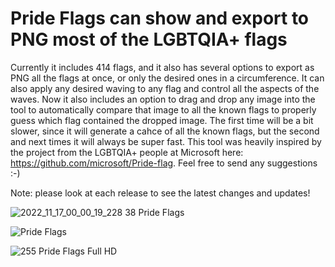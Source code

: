 # Pride Flags can show and export to PNG most of the LGBTQIA+ flags

Currently it includes 414 flags, and it also has several options to export as PNG all the flags at once, or only the desired ones in a circumference. It can also apply any desired waving to any flag and control all the aspects of the waves. Now it also includes an option to drag and drop any image into the tool to automatically compare that image to all the known flags to properly guess which flag contained the dropped image. The first time will be a bit slower, since it will generate a cahce of all the known flags, but the second and next times it will always be super fast. This tool was heavily inspired by the project from the LGBTQIA+ people at Microsoft here: https://github.com/microsoft/Pride-flag. Feel free to send any suggestions :-)

Note: please look at each release to see the latest changes and updates!

![2022_11_17_00_00_19_228 38 Pride Flags](https://user-images.githubusercontent.com/28818179/202313108-f54fe8e2-f8e4-46e7-a869-4f37bb32a8e8.png)

![Pride Flags](https://user-images.githubusercontent.com/28818179/202319162-e92d2fcf-c27e-4158-93a0-caf2c8fea452.png)

![255 Pride Flags Full HD](https://user-images.githubusercontent.com/28818179/203181762-d134cf9f-cdf2-4dc9-97b5-5250d2e28327.png)

